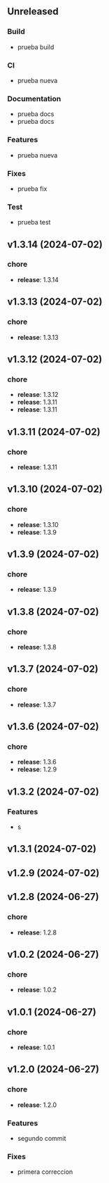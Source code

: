 ## Unreleased

### Build

- prueba build

### CI

- prueba nueva

### Documentation

- prueba docs
- prueba docs

### Features

- prueba nueva

### Fixes

- prueba fix

### Test

- prueba test

## v1.3.14 (2024-07-02)

### chore

- **release**: 1.3.14

## v1.3.13 (2024-07-02)

### chore

- **release**: 1.3.13

## v1.3.12 (2024-07-02)

### chore

- **release**: 1.3.12
- **release**: 1.3.11
- **release**: 1.3.11

## v1.3.11 (2024-07-02)

### chore

- **release**: 1.3.11

## v1.3.10 (2024-07-02)

### chore

- **release**: 1.3.10
- **release**: 1.3.9

## v1.3.9 (2024-07-02)

### chore

- **release**: 1.3.9

## v1.3.8 (2024-07-02)

### chore

- **release**: 1.3.8

## v1.3.7 (2024-07-02)

### chore

- **release**: 1.3.7

## v1.3.6 (2024-07-02)

### chore

- **release**: 1.3.6
- **release**: 1.2.9

## v1.3.2 (2024-07-02)

### Features

- s

## v1.3.1 (2024-07-02)

## v1.2.9 (2024-07-02)

## v1.2.8 (2024-06-27)

### chore

- **release**: 1.2.8

## v1.0.2 (2024-06-27)

### chore

- **release**: 1.0.2

## v1.0.1 (2024-06-27)

### chore

- **release**: 1.0.1

## v1.2.0 (2024-06-27)

### chore

- **release**: 1.2.0

### Features

- segundo commit

### Fixes

- primera correccion
